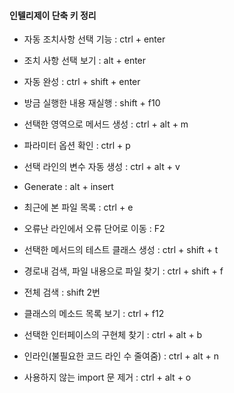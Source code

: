 #### 인텔리제이 단축 키 정리

- 자동 조치사항 선택 기능 : ctrl + enter

- 조치 사항 선택 보기 : alt + enter

- 자동 완성 : ctrl + shift + enter

- 방금 실행한 내용 재실행 : shift + f10

- 선택한 영역으로 메서드 생성 : ctrl + alt + m

- 파라미터 옵션 확인 : ctrl + p

- 선택 라인의 변수 자동 생성 : ctrl + alt + v

- Generate : alt + insert

- 최근에 본 파일 목록 : ctrl + e

- 오류난 라인에서 오류 단어로 이동 : F2

- 선택한 메서드의 테스트 클래스 생성 : ctrl + shift + t

- 경로내 검색, 파일 내용으로 파일 찾기 : ctrl + shift + f

- 전체 검색 : shift 2번

- 클래스의 메소드 목록 보기 : ctrl + f12

- 선택한 인터페이스의 구현체 찾기 : ctrl + alt + b

- 인라인(불필요한 코드 라인 수 줄여줌) : ctrl + alt + n 

- 사용하지 않는 import 문 제거 : ctrl + alt + o
